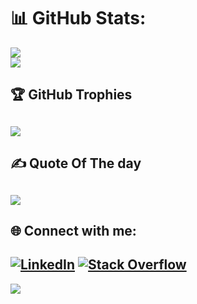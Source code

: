# 📊 GitHub Stats:
![](https://github-readme-streak-stats.herokuapp.com/?user=kaushal-biqmind&theme=blue-green&hide_border=false)<br/>
![](https://github-readme-stats-sigma-five.vercel.app/api?username=kaushal-biqmind&theme=blue-green&hide_border=false&include_all_commits=true&count_private=true)<br/>
## 🏆 GitHub Trophies
![](https://github-profile-trophy.vercel.app/?username=kaushal-biqmind&theme=radical&no-frame=false&no-bg=false&margin-w=4)
---
## ✍️ Quote Of The day
![](https://quotes-github-readme.vercel.app/api?type=horizontal&theme=radical)
---
## 🌐 Connect with me:
[![LinkedIn](https://img.shields.io/badge/LinkedIn-%230077B5.svg?logo=linkedin&logoColor=white)](https://linkedin.com/in/paravkaushal) [![Stack Overflow](https://img.shields.io/badge/-Stackoverflow-FE7A16?logo=stack-overflow&logoColor=white)](https://stackoverflow.com/users/9857409) 
---
[![](https://visitcount.itsvg.in/api?id=kaushal-biqmind&icon=0&color=0)](https://visitcount.itsvg.in)
